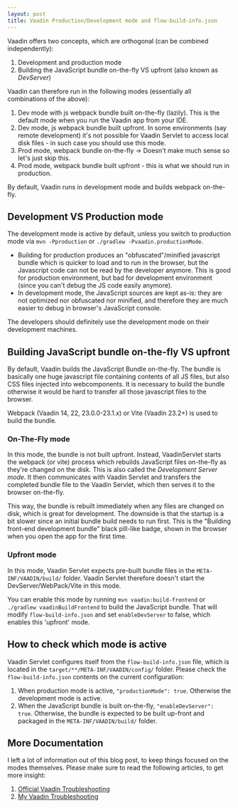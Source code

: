 ```yaml
---
layout: post
title: Vaadin Production/Development mode and flow-build-info.json
---
```


Vaadin offers two concepts, which are orthogonal (can be combined independently):

1. Development and production mode
2. Building the JavaScript bundle on-the-fly VS upfront (also known as *DevServer*)

Vaadin can therefore run in the following modes (essentially all combinations of the above):

1. Dev mode with js webpack bundle built on-the-fly (lazily). This is the default mode when you run the Vaadin app from your IDE.
2. Dev mode, js webpack bundle built upfront. In some environments (say remote development) it's not possible for Vaadin Servlet
   to access local disk files - in such case you should use this mode.
3. Prod mode, webpack bundle on-the-fly -> Doesn't make much sense so let's just skip this.
4. Prod mode, webpack bundle built upfront - this is what we should run in production.

By default, Vaadin runs in development mode and builds webpack on-the-fly.

## Development VS Production mode

The development mode is active by default, unless you switch to production mode via `mvn -Pproduction`
or `./gradlew -Pvaadin.productionMode`.

* Building for production produces an "obfuscated"/minified javascript bundle which is quicker to load and to run in the browser,
  but the Javascript code can not be read by the developer anymore. This is good for production environment,
  but bad for development environment (since you can't debug the JS code easily anymore).
* In development mode, the JavaScript sources are kept as-is: they are not optimized nor obfuscated nor minified,
  and therefore they are much easier to debug in browser's JavaScript console.

The developers should definitely use the development mode on their development machines.

## Building JavaScript bundle on-the-fly VS upfront

By default, Vaadin builds the JavaScript Bundle on-the-fly. The bundle is basically one huge javascript
file containing contents of all JS files, but also CSS files injected into webcomponents.
It is necessary to build the bundle otherwise it would be hard to transfer all those javascript files to the browser.

Webpack (Vaadin 14, 22, 23.0.0-23.1.x) or Vite (Vaadin 23.2+) is used to build the bundle.

### On-The-Fly mode

In this mode, the bundle is not built upfront. Instead, VaadinServlet starts the webpack (or vite) process
which rebuilds JavaScript files on-the-fly as they're changed on the disk. This is also called the
*Development Server mode*. It then communicates with Vaadin Servlet
and transfers the completed bundle file to the Vaadin Servlet, which then serves it to the browser on-the-fly.

This way, the bundle is rebuilt immediately when any files are changed on disk, which is great for development.
The downside is that the startup is a bit slower since an initial bundle build needs to run first.
This is the "Building front-end development bundle" black pill-like badge, shown in the browser when you open
the app for the first time.

### Upfront mode

In this mode, Vaadin Servlet expects pre-built bundle files in the `META-INF/VAADIN/build/` folder.
Vaadin Servlet therefore doesn't start the DevServer/WebPack/Vite in this mode.

You can enable this mode by running `mvn vaadin:build-frontend` or `./gradlew vaadinBuildFrontend` to build the JavaScript bundle.
That will modify `flow-build-info.json` and set `enableDevServer` to false, which enables this 'upfront' mode.

## How to check which mode is active

Vaadin Servlet configures itself from the `flow-build-info.json` file, which is located in the `target/**/META-INF/VAADIN/config/` folder.
Please check the `flow-build-info.json` contents on the current configuration:

1. When production mode is active, `"productionMode": true`. Otherwise the development mode is active.
2. When the JavaScript bundle is built on-the-fly, `"enableDevServer": true`. Otherwise, the bundle is expected
   to be built up-front and packaged in the `META-INF/VAADIN/build/` folder.

## More Documentation

I left a lot of information out of this blog post, to keep things focused on the modes themselves.
Please make sure to read the following articles, to get more insight:

1. [Official Vaadin Troubleshooting](https://vaadin.com/docs/latest/production/troubleshooting)
2. [My Vaadin Troubleshooting](../Vaadin-troubleshooting/)
